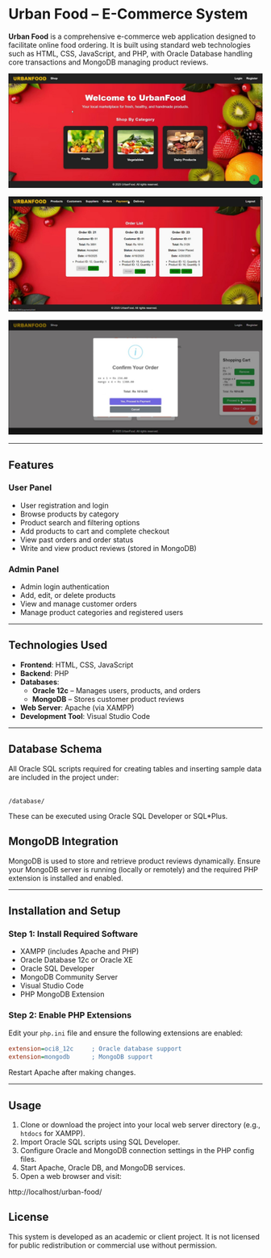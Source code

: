 
# Urban Food – E-Commerce System

**Urban Food** is a comprehensive e-commerce web application designed to facilitate online food ordering. It is built using standard web technologies such as HTML, CSS, JavaScript, and PHP, with Oracle Database handling core transactions and MongoDB managing product reviews.

![E-Commerce Screenshot](https://raw.githubusercontent.com/Ilmaa2003/E-Commerce-System/main/Images/IMG-20250619-WA0027.jpg)

![E-Commerce Screenshot](https://raw.githubusercontent.com/Ilmaa2003/E-Commerce-System/main/Images/IMG-20250619-WA0024.jpg)

![E-Commerce Screenshot](https://raw.githubusercontent.com/Ilmaa2003/E-Commerce-System/main/Images/IMG-20250619-WA0021.jpg)

---

## Features

### User Panel

- User registration and login
- Browse products by category
- Product search and filtering options
- Add products to cart and complete checkout
- View past orders and order status
- Write and view product reviews (stored in MongoDB)

### Admin Panel

- Admin login authentication
- Add, edit, or delete products
- View and manage customer orders
- Manage product categories and registered users

---

## Technologies Used

- **Frontend**: HTML, CSS, JavaScript  
- **Backend**: PHP  
- **Databases**:
  - **Oracle 12c** – Manages users, products, and orders
  - **MongoDB** – Stores customer product reviews
- **Web Server**: Apache (via XAMPP)
- **Development Tool**: Visual Studio Code

---

## Database Schema

All Oracle SQL scripts required for creating tables and inserting sample data are included in the project under:

```

/database/

````

These can be executed using Oracle SQL Developer or SQL*Plus.


## MongoDB Integration

MongoDB is used to store and retrieve product reviews dynamically. Ensure your MongoDB server is running (locally or remotely) and the required PHP extension is installed and enabled.

---

## Installation and Setup

### Step 1: Install Required Software

- XAMPP (includes Apache and PHP)
- Oracle Database 12c or Oracle XE
- Oracle SQL Developer
- MongoDB Community Server
- Visual Studio Code
- PHP MongoDB Extension

### Step 2: Enable PHP Extensions

Edit your `php.ini` file and ensure the following extensions are enabled:

```ini
extension=oci8_12c     ; Oracle database support
extension=mongodb      ; MongoDB support
````

Restart Apache after making changes.

---

## Usage

1. Clone or download the project into your local web server directory (e.g., `htdocs` for XAMPP).
2. Import Oracle SQL scripts using SQL Developer.
3. Configure Oracle and MongoDB connection settings in the PHP config files.
4. Start Apache, Oracle DB, and MongoDB services.
5. Open a web browser and visit:

http://localhost/urban-food/

## License

This system is developed as an academic or client project. It is not licensed for public redistribution or commercial use without permission.


